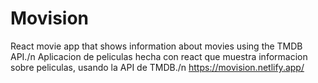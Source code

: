 # Movision
React movie app that shows information about movies using the TMDB API./n
Aplicacion de peliculas hecha con react que muestra informacion sobre peliculas, usando la API de TMDB./n
https://movision.netlify.app/
